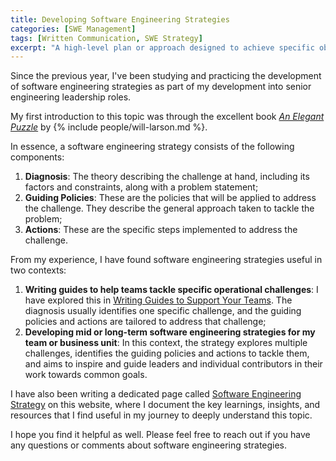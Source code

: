 ```yaml
---
title: Developing Software Engineering Strategies
categories: [SWE Management]
tags: [Written Communication, SWE Strategy]
excerpt: "A high-level plan or approach designed to achieve specific objectives in software engineering teams and projects."
---
```


Since the previous year, I've been studying and practicing the development of software engineering strategies as part of my development into senior engineering leadership roles.

My first introduction to this topic was through the excellent book *[An Elegant Puzzle](/book/an-elegant-puzzle)* by {% include people/will-larson.md %}.

In essence, a software engineering strategy consists of the following components:

1. **Diagnosis**: The theory describing the challenge at hand, including its factors and constraints, along with a problem statement;
2. **Guiding Policies**: These are the policies that will be applied to address the challenge. They describe the general approach taken to tackle the problem;
3. **Actions**: These are the specific steps implemented to address the challenge.

From my experience, I have found software engineering strategies useful in two contexts:

1. **Writing guides to help teams tackle specific operational challenges**: I have explored this in [Writing Guides to Support Your Teams](/writing-guides). The diagnosis usually identifies one specific challenge, and the guiding policies and actions are tailored to address that challenge;
2. **Developing mid or long-term software engineering strategies for my team or business unit**: In this context, the strategy explores multiple challenges, identifies the guiding policies and actions to tackle them, and aims to inspire and guide leaders and individual contributors in their work towards common goals.

I have also been writing a dedicated page called [Software Engineering Strategy](/mgmt/sem/swe-strategy) on this website, where I document the key learnings, insights, and resources that I find useful in my journey to deeply understand this topic.

I hope you find it helpful as well. Please feel free to reach out if you have any questions or comments about software engineering strategies.